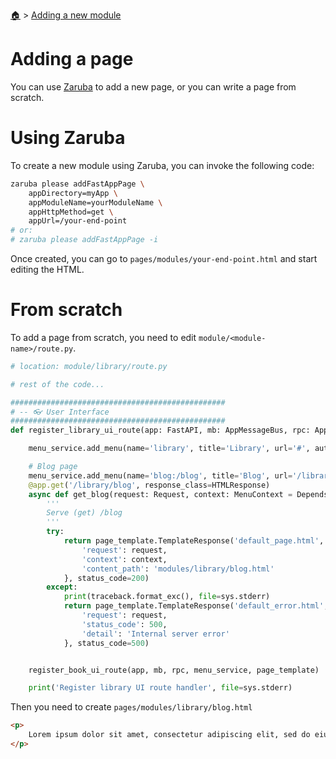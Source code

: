 <!--startTocHeader-->
[🏠](../README.md) > [Adding a new module](README.md)
# Adding a page
<!--endTocHeader-->


You can use [Zaruba](https://github.com/state-alchemists/zaruba) to add a new page, or you can write a page from scratch.

# Using Zaruba

To create a new module using Zaruba, you can invoke the following code:

```bash
zaruba please addFastAppPage \
    appDirectory=myApp \
    appModuleName=yourModuleName \
    appHttpMethod=get \
    appUrl=/your-end-point
# or:
# zaruba please addFastAppPage -i
```

Once created, you can go to `pages/modules/your-end-point.html` and start editing the HTML.

# From scratch

To add a page from scratch, you need to edit `module/<module-name>/route.py`.

```python
# location: module/library/route.py

# rest of the code...

################################################
# -- 👓 User Interface
################################################
def register_library_ui_route(app: FastAPI, mb: AppMessageBus, rpc: AppRPC, menu_service: MenuService, page_template: Jinja2Templates):

    menu_service.add_menu(name='library', title='Library', url='#', auth_type=AuthType.ANYONE)

    # Blog page
    menu_service.add_menu(name='blog:/blog', title='Blog', url='/library/blog', auth_type=AuthType.ANYONE, parent_name='library')
    @app.get('/library/blog', response_class=HTMLResponse)
    async def get_blog(request: Request, context: MenuContext = Depends(menu_service.has_access('blog:/blog'))) -> HTMLResponse:
        '''
        Serve (get) /blog
        '''
        try:
            return page_template.TemplateResponse('default_page.html', context={
                'request': request,
                'context': context,
                'content_path': 'modules/library/blog.html'
            }, status_code=200)
        except:
            print(traceback.format_exc(), file=sys.stderr) 
            return page_template.TemplateResponse('default_error.html', context={
                'request': request,
                'status_code': 500,
                'detail': 'Internal server error'
            }, status_code=500)


    register_book_ui_route(app, mb, rpc, menu_service, page_template)

    print('Register library UI route handler', file=sys.stderr)
```

Then you need to create `pages/modules/library/blog.html`

```html
<p>
    Lorem ipsum dolor sit amet, consectetur adipiscing elit, sed do eiusmod tempor incididunt ut labore et dolore magna aliqua. Ut enim ad minim veniam, quis nostrud exercitation ullamco laboris nisi ut aliquip ex ea commodo consequat. Duis aute irure dolor in reprehenderit in voluptate velit esse cillum dolore eu fugiat nulla pariatur. Excepteur sint occaecat cupidatat non proident, sunt in culpa qui officia deserunt mollit anim id est laborum.
</p>
```

<!--startTocSubTopic-->
<!--endTocSubTopic-->